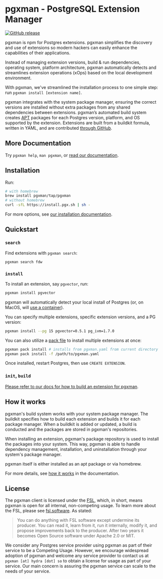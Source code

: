 # pgxman - PostgreSQL Extension Manager

[![GitHub release](https://img.shields.io/github/release/pgxman/pgxman.svg)](https://github.com/pgxman/pgxman/releases)

pgxman is npm for Postgres extensions. pgxman simplifies the discovery and use of extensions so modern hackers
can easily enhance the capabilities of their applications.

Instead of managing extension versions, build & run dependencies, operating system, platform architecture, pgxman
automatically detects and streamlines extension operations (xOps) based on the local development environment.

With pgxman, we've streamlined the installation process to one simple step: run `pgxman install [extension name]`.

pgxman integrates with the system package manager, ensuring the correct versions are installed without extra packages
from any shared dependencies between extensions. pgxman’s automated build system creates
[APT](https://en.wikipedia.org/wiki/APT_(software)) packages for each Postgres version, platform, and OS supported
by the extension. Extensions are built from a buildkit formula, written in YAML, and are contributed
[through GitHub](https://github.com/pgxman/buildkit).

## More Documentation

Try `pgxman help`, `man pgxman`, or [read our documentation](https://docs.pgxman.com).

## Installation

Run:

```sh
# with homebrew
brew install pgxman/tap/pgxman
# without homebrew
curl -sfL https://install.pgx.sh | sh -
```

For more options, see [our installation documentation](https://docs.pgxman.com/installing_pgxman).

## Quickstart

### `search`

Find extensions with `pgxman search`:

```sh
pgxman search fdw
```

### `install`

To install an extension, say `pgvector`, run:

```sh
pgxman install pgvector
```

pgxman will automatically detect your local install of Postgres (or, on MacOS, will [use a container](https://docs.pgxman.com/container)).

You can specify multiple extensions, specific extension versions, and a PG version:

```sh
pgxman install --pg 15 pgvector=0.5.1 pg_ivm=1.7.0
```

You can also utilize a [pack file](https://docs.pgxman.com/spec/pack) to install multiple extensions at once:

```sh
pgxman pack install # installs from pgxman.yaml from current directory
pgxman pack install -f /path/to/pgxman.yaml
```

Once installed, restart Postgres, then use `CREATE EXTENSION`.

### `init`, `build`

[Please refer to our docs for how to build an extension for pgxman](https://docs.pgxman.com/building_an_extension).

## How it works

pgxman's build system works with your system package manager. The buildkit
specifies how to build each extension and builds it for each package manager.
When a buildkit is added or updated, a build is conducted and the packages are
stored in pgxman's repositories.

When installing an extension, pgxman's package repository is used to install
the packages into your system. This way, pgxman is able to handle dependency
management, installation, and uninstallation through your system's package
manager.

pgxman itself is either installed as an apt package or via homebrew.

For more details, see [how it works](https://docs.pgxman.com/how_it_works) in the
documentation.

## License

The pgxman client is licensed under the [FSL](LICENSE.md), which, in short, means
pgxman is open for all internal, non-competing usage. To learn more about the
FSL, please see [fsl.software](https://fsl.software). As stated:

> You can do anything with FSL software except undermine its producer. You can read it,
> learn from it, run it internally, modify it, and propose improvements back to the
> producer. After two years it becomes Open Source software under Apache 2.0 or MIT.

We consider any Postgres service provider using pgxman as part of their service
to be a Competing Usage. However, we encourage widespread adoption of pgxman and welcome
any service provider to contact us at `pgxman [at] hydra [dot] so` to obtain a
license for usage as part of your service. Our main concern is assuring the pgxman
service can scale to the needs of your service.
